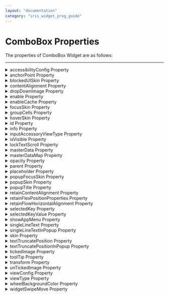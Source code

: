 ```yaml
---
layout: "documentation"
category: "iris_widget_prog_guide"
---
```

                                  

ComboBox Properties
===================

The properties of ComboBox Widget are as follows:

* * *


<details close markdown="block"><summary>accessibilityConfig Property</summary>

* * *

Enables you to control accessibility behavior and alternative text for the widget.

For more information on using accessibility features in your app, see the [Accessibility]({{ site.baseurl }}/docs/documentation/Iris/iris_user_guide/Content/Accessibility_Overview.html) appendix in the Volt MX IrisUser Guide.

### Syntax

{% highlight VoltMx %}
accessibilityConfig
{% endhighlight %}

### Type

Object

### Read/Write

Read + Write

### Remarks

*   The accessibilityConfig property is enabled for all the widgets which are supported under the Flex Layout.

> **_Note:_** From Volt MX Iris V9 SP2 GA version, you can provide i18n keys as values to all the attributes used inside the `accessibilityConfig` property. Values provided in the i18n keys take precedence over values provided in `a11yLabel`, `a11yValue`, and `a11yHint` fields.

The accessibilityConfig property is a JavaScript object which can contain the following key-value pairs.

  
| Key | Type | Description | ARIA Equivalent |
| --- | --- | --- | --- |
| a11yIndex | Integer with no floating or decimal number. | This is an optional parameter. Specifies the order in which the widgets are focused on a screen. | For all widgets, this parameter maps to the `aria-index`, `index`, or `taborder` properties. |
| a11yLabel | String | This is an optional parameter. Specifies alternate text to identify the widget. Generally the label should be the text that is displayed on the screen. | For all widgets, this parameter maps to the `aria-labelledby` property of ARIA in HTML. > **_Note:_** For the Image widget, this parameter maps to the **alt** attribute of ARIA in HTML. |
| a11yValue | String | This is an optional parameter. Specifies the descriptive text that explains the action associated with the widget. On the Android platform, the text specified for a11yValue is prefixed to the a11yHint. | This parameter is similar to the a11yLabel parameter. If the a11yValue is defined, the value of a11yValue is appended to the value of a11yLabel. These values are separated by a space. |
| a11yHint | String | This is an optional parameter. Specifies the descriptive text that explains the action associated with the widget. On the Android platform, the text specified for a11yValue is prefixed to the a11yHint. | For all widgets, this parameter maps to the `aria-describedby` property of ARIA in HTML. |
| a11yHidden | Boolean | This is an optional parameter. Specifies if the widget should be ignored by assistive technology. The default option is set to _false_. This option is supported on iOS 5.0 and above, Android 4.1 and above, and SPA | For all widgets, this parameter maps to the `aria-hidden` property of ARIA in HTML. |
| a11yARIA | Object | This is an optional parameter. For each widget, the key and value provided in this object are added as the attribute and value of the HTML tags respectively. Any values provided for attributes such as `aria-labelledby` and `aria-describedby` using this attribute, takes precedence over values given in `a11yLabel` and `a11yHint` fields. When a widget is provided with the following key value pair or attribute using the a11yARIA object, the tabIndex of the widget is automatically appended as zero.`{"role": "main"}``aria-label` | This parameter is only available on the Desktop Web platform. |

**Android limitations**

*   If the results of the concatenation of a11y fields result in an empty string, then `accessibilityConfig` is ignored and the text that is on widget is read out.
*   The soft keypad does not gain accessibility focus during the right/left swipe gesture when the keypad appears.

SPA/Desktop Web limitations

*   When `accessibilityConfig` property is configured for any widget, the `tabIndex` attribute is added automatically to the `accessibilityConfig` property.
*   The behavior of accessibility depends on the Web browser, Web browser version, Voice Over Assistant, and Voice Over Assistant version.
*   Currently SPA/Desktop web applications support only a few ARIA tags. To achieve more accessibility features, use the attribute a11yARIA. The corresponding tags will be added to the DOM as per these configurations.

**Example 1**

This example uses the button widget, but the principle remains the same for all widgets that have an accessibilityConfig property.

{% highlight voltMx %}//This is a generic property that is applicable for various widgets.
//Here, we have shown how to use the accessibilityConfig Property for button widget.
/* You need to make a corresponding use of the accessibilityConfig property for other applicable widgets. */

Form1.myButton.accessibilityConfig = {
    "a11yLabel": "Label",
    "a11yValue": "Value",
    "a11yHint": "Hint"    
};
{% endhighlight %}

**Example 2**

This example uses the button widget to implement internationalization in `accessibilityConfig` property, but the principle remains the same for all widgets.

{% highlight voltMx %}/*Sample code to implement internationalization in accessibilityConfig property in Native platform.*/

Form1.myButton.accessibilityConfig = {
    "a11yLabel": voltmx.i18n.getLocalizedString("key1")     
};  
/* Sample code to implement internationalization in accessibilityConfig property in Desktop Web platform. */

Form1.myButton.accessibilityConfig = {
    "a11yLabel": "voltmx.i18n.getLocalizedString(\"key3\")"
};
{% endhighlight %}

### Platform Availability

*   Available in the IDE
*   iOS, Android, SPA, and Desktop Web

* * *

</details>
<details close markdown="block"><summary>anchorPoint Property</summary>

* * *

Specifies the anchor point of the widget bounds rectangle using the widget's coordinate space.

### Syntax

{% highlight VoltMx %}
anchorPoint
{% endhighlight %}

### Type

JSObject

### Read/Write

Read + Write

### Remarks

The value for this property is a JavaScript dictionary object with the keys "x" and "y". The values for the "x" and "y" keys are floating-point numbers ranging from 0 to 1. All geometric manipulations to the widget occur about the specified point. For example, applying a rotation transform to a widget with the default anchor point causes the widget to rotate around its center.

The default value for this property is center ( {"x":0.5, "y":0.5} ), that represents the center of the widgets bounds rectangle. The behavior is undefined if the values are outside the range zero (0) to one (1).

### Example

{% highlight voltMx %}Form1.widget1.anchorPoint = {
    "x": 0.5,
    "y": 0.5
};
{% endhighlight %}

### Platform Availability

*   iOS, Android, Windows, and SPA

* * *

</details>
<details close markdown="block"><summary>blockedUISkin Property</summary>

* * *

Specifies the skin that must be used to block the interface until the action in progress (for example, a service call) is completed.

### Syntax

{% highlight VoltMx %}
blockedUISkin
{% endhighlight %}

### Type

String

### Read/Write

Read + Write

### Remarks

The default value for this property is none. That means no skin is applied. To specify a skin, select a skin from the list.

> **_Note:_** For the skin to be available in the list, you must add a skin for Blocked UI under Widget Skins.

### Example

{% highlight VoltMx %}//Sample code to set the blockedUISkin property for a ComboBox Widget.
frmCombobox.myCombobox.blockedUISkin="blockUiSkn";
{% endhighlight %}

### Platform Availability

*   Available in the IDE
*   SPA (iPhone/Android/BlackBerry/Windows NTH)

* * *

</details>
<details close markdown="block"><summary>contentAlignment Property</summary>

* * *

This property specifies the alignment of the text on the widget with respect to its boundaries.

### Syntax

contentAlignment

### Type

Number

### Read/Write

Read+Write

### Remarks

The default value for the property is _CONTENT\_ALIGN\_CENTER_.

The following are the available options:

*   constants.CONTENT\_ALIGN\_TOP\_LEFT
*   constants.CONTENT\_ALIGN\_TOP\_CENTER
*   constants.CONTENT\_ALIGN\_TOP\_RIGHT
*   constants.CONTENT\_ALIGN\_MIDDLE\_LEFT
*   constants.CONTENT\_ALIGN\_CENTER
*   constants.CONTENT\_ALIGN\_MIDDLE\_RIGHT
*   constants.CONTENT\_ALIGN\_BOTTOM\_LEFT
*   constants.CONTENT\_ALIGN\_BOTTOM\_CENTER
*   constants.CONTENT\_ALIGN\_BOTTOM\_RIGHT

**Limitations**

Desktop Web/ SPA platforms do not support _contentAlignment_ property in Camera widget, ComboBox widget and ListBox widget.

### Example

{% highlight VoltMx %} /* Sample code to set the contentAlignment property of the widgetID Button widget in frmHome Form. */
  
frmHome.widgetID.contentAlignment=constants.CONTENT_ALIGN_TOP_LEFT;  

{% endhighlight %}

### Platform Availability

*   Available in IDE
*   Available on all platforms

* * *

</details>
<details close markdown="block"><summary>dropDownImage Property</summary>

* * *

Specifies the image to be used for the drop-down box indicator. This is an inverted triangle by default. If you do not specify an image, the drop-down box displays the default image.

### Syntax

{% highlight VoltMx %}
dropDownImage
{% endhighlight %}

### Type

String/image object

### Read/Write

No

### Remarks

For iOS platform, the drop down image should be 20px \* 33px for non retina devices and for retina devices the image size should be 40px \* 66px.

### Example

Using a locally defined image:

{% highlight VoltMx %}
//Sample code to set the dropDownImage property for a ComboBox Widget.
frmCombobox.myCombobox.dropDownImage="ddimage.png";
{% endhighlight %}

Using an image object (voltmx.image):

{% highlight VoltMx %}
//Sample code to set the dropDownImage property for a ComboBox Widget using Image Object  
  
var imgObjRef = voltmx.image.createImage("local.png");
frmCombobox.myCombobox.dropDownImage=imgObjRef;
{% endhighlight %}

### Platform Availability

*   Available in the IDE
*   iOS
*   BlackBerry

* * *

</details>
<details close markdown="block"><summary>enable Property</summary>

* * *

The `enable` property is used to control the actionability of the widgets. In a scenario where you want to display a widget but not invoke any action on the widget, configure the `enable` property to false to achieve it.

This is a constructor level property and applicable for all widgets in Volt MX Iris.

### Syntax

{% highlight VoltMx %}
enable
{% endhighlight %}

### Type

Boolean

### Read/Write

Read + Write

### Remarks

The default value of this property is true.

When `enable` property is configured to true, the action associated with a widget can be invoked by the user in the application.

When `enable` property is configured to false, the action associated with a widget cannot be invoked by the user in the application.

### Example

{% highlight VoltMx %}//This is a generic property and is applicable for many widgets.  
 
/* The example provided is for the Button widget. Make the changes required in the example while using other widgets. */

frmButton.myBtn.enable= true;
{% endhighlight %}

### Platform Availability

*   Android, iOS, Windows, SPA, and Desktop web

 

* * *

</details>
<details close markdown="block"><summary>enableCache Property</summary>

* * *

The property enables you to improve the performance of Positional Dimension Animations.

### Syntax

{% highlight VoltMx %}
enableCache
{% endhighlight %}

### Type

Boolean

### Read/Write

Read + Write

### Remarks

The default value for this property is true.

> **_Note:_** When the property is used, application consumes more memory. The usage of the property enables tradeoff between performance and visual quality of the content. Use the property cautiously.

### Example

{% highlight VoltMx %}
Form1.widgetID.enableCache = true;
{% endhighlight %}

### Platform Availability

*   Available in the IDE.
*   Windows

* * *

</details>
<details close markdown="block"><summary>focusSkin Property</summary>

* * *

Specifies the look and feel of the ComboBox when in focus.

### Syntax

{% highlight VoltMx %}
focusSkin
{% endhighlight %}

### Type

String

### Read/Write

Read + Write

### Remarks

In Desktop Web platform, Chrome browser does not support if the properties defined in font tab are different for [skin](#skin) and focusSkin.

> **_Note:_** You must be aware of the following:  
1\. On J2ME non-touch devices, if you do not specify the focusSkin, it is not possible to identify the focus change between the widgets.  
2\. Mobile Web does not support this property, instead browser specific focus will be applied.  
3\. On Windows Platform, focusSkin is applied only to the selected item, but not to the entire widget when in focus.  

### Example

{% highlight VoltMx %}
//Sample code to set the focusSkin property for a ComboBox Widget.  
  
frmCombobox.myCombobox.focusSkin="comboFSkin";
{% endhighlight %}

### Platform Availability

*   Available in the IDE
*   Available on all platforms

* * *

</details>
<details close markdown="block"><summary>groupCells Property</summary>

* * *

Specifies if the group cells style must be applied.

### Syntax

{% highlight VoltMx %}
groupCells
{% endhighlight %}

### Type

Boolean

### Read/Write

No

### Remarks

The default value for this property is false. This property is applicable only when [viewType](#viewType) is set as COMBOBOX\_VIEW\_TYPE\_TABLEVIEW.

### Example

{% highlight VoltMx %}
//Sample code to enable the groupCells property for a ComboBox Widget.  
  
frmCombobox.myCombobox.groupCells=true;
{% endhighlight %}

### Platform Availability

*   Available in the IDE
*   iPad
*   iPhone

* * *

</details>
<details close markdown="block"><summary>hoverSkin Property</summary>

* * *

Specifies the look and feel of a widget when the cursor hovers on the widget.

### Syntax

{% highlight VoltMx %}
hoverSkin
{% endhighlight %}

### Type

String

### Read/Write

Read + Write

### Example

Setting the hoverSkin property on an existing widget

{% highlight VoltMx %}FormHover.widgetID.hoverSkin="theHoverSkin";
//the Hover Skin is a hover skin created under Skins tab
{% endhighlight %}

> **_Note:_** To apply hoverSkin for dynamically created widgets or cloned widgets, assign hoverSkin dynamically after adding the widget to the form hierarchy. This is applicable for the Desktop web platform.

{% highlight VoltMx %}
formid.widgetid.hoverSkin = "skinname";
{% endhighlight %}

### Platform Availability

*   Available in the IDE
*   Windows

* * *

</details>
<details close markdown="block"><summary>id Property</summary>

* * *

id is a unique identifier of button consisting of alpha numeric characters. Every ComboBox should have a unique id within an Form.

### Syntax

{% highlight VoltMx %}
id
{% endhighlight %}

### Type

String - \[Mandatory\]

### Read/Write

Read + Write

### Example

{% highlight VoltMx %}//Defining the properties for ComboBox with the id:"combobox1"
var comboBasic = {
    id: "combobox1",
    isVisible: true
};

var comboLayout = {
    containerWeight: 100
};

var comboPSP = {};

//Creating the ComboBox.
combo = new voltmx.ui.ComboBox(comboBasic, comboLayout, comboPSP);

//Reading the id of the ComboBox
alert("ComboBox ID is ::" + combo.id);
{% endhighlight %}

### Platform Availability

*   Available in the IDE
*   Available on all platforms

* * *

</details>
<details close markdown="block"><summary>info Property</summary>

* * *

A custom JSObject with the key value pairs that a developer can use to store the context with the widget. This will help in avoiding the globals to most part of the programming.

### Syntax

info

### Type

JSObject

### Read/Write

Read + Write

### Remarks

This is a **non-Constructor** property. You cannot set this property through widget constructor. But you can read and write data to it.

Info property can hold any JSObject. After assigning the JSObject to info property, the JSObject should not be modified. For example,

{% highlight VoltMx %}
var inf = {
    a: 'hello'
};
widget.info = inf;

//works
widget.info.a = 'hello world';

/*This will not update the widget info a property to Hello world. 
widget.info.a will have old value as hello.*/
{% endhighlight %}

### Example

{% highlight VoltMx %}//Sample code to set info property for a ComboBox widget

frmCombobox.myCombobox.info = {
    key: "comboboxitems"
};

//Reading the info of the CollectionView widget.
voltmx.print("Combobox widget info:" +frmCombobox.myCombobox.info);
{% endhighlight %}

### Platform Availability

*   Not available in the IDE
*   Available on all platforms

* * *

</details>
<details close markdown="block"><summary>inputAccessoryViewType Property</summary>

* * *

While building iPhone applications that support or provide text input, it is necessary to create some extra buttons (or other controls) beyond the ones provided by the default keyboard interface. Volt MX AppPlatform by default, adds the Previous, Next, and Done buttons to the applicable input controls. These buttons allow specific operations needed by your application, such as moving to the next or previous text field, making the keyboard disappear and so on. The area above the keyboard is known as Input Accessory View.

### Syntax

{% highlight VoltMx %}
inputAccessoryViewType
{% endhighlight %}

### Type

Number

### Read/Write

Yes

### Remarks

The default value for this property is COMBOBOX\_INPUTACCESSORYVIEW\_DEFAULT.

This property, allows you to specify the type of accessory view that will be shown for all the input controls for **Combobox** widget.

> **_Note:_** For iOS, a header with 'Prev' and Next' buttons is added to the keypad by default. You can turn off this header at three levels: application-level, form-level, and widget-level.

To know more about how to set inputAccessoryViewType property at application-level and form-level, you can refer the [inputAccessoryViewType](FlexForm_Properties.html#inputAcc) property under Flexform widget.

To turn on/off the header at widget-level, assign any of the following constants to the inputAccessoryViewType property. You must specify each constant with the ‘constants.xx’ prefix.

*   COMBOBOX\_INPUTACCESSORYVIEW\_NONE: Use this option if you do not want to specify the toolbar. This option should be used carefully, as setting this option for widgets like calendar leaves the user with no option to select and drop-down like a wheel calendar.
*   COMBOBOX\_INPUTACCESSORYVIEW\_DEFAULT:Specifies that the toolbar that is defined in the Application level settings. To set the Application level settings, right-click on the project and navigate to **Properties> Native App>iPhone/iPad.**
*   COMBOBOX\_INPUTACCESSORYVIEW\_NEXTPREV: Specifies the navigation options as Next, Previous, and Done for a form.

*   COMBOBOX\_INPUTACCESSORYVIEW\_CANCEL: Specifies that the input accessory view has a Cancel button. This constant does not trigger any events.

#### Example

{% highlight VoltMx %}//Sample code to set the inputAccessoryViewType property for a ComboBox Widget.  
  
frmCbox.myCbox.inputAccessoryViewType=constants.COMBOBOX_INPUTACCESSORYVIEWTYPE_DEFAULT;
{% endhighlight %}

### Platform Availability

*   Available in the IDE
*   iPhone
*   iPad

* * *

</details>
<details close markdown="block"><summary>isVisible Property</summary>

* * *

This property controls the visibility of a widget on the form.

### Syntax

{% highlight VoltMx %}
isVisible
{% endhighlight %}

### Type

Boolean

### Read/Write

Read + Write

### Remarks

The default value for this property is true.

You can set the visibility of a widget dynamically from code using the setVisibility method.

### Example

{% highlight VoltMx %}//Sample code to set the isVisible property for a ComboBox Widget.  

frmCombobox.myCombobox.isVisible=true;
{% endhighlight %}

### Platform Availability

*   Available in the IDE
*   Available on all platforms

* * *

</details>
<details close markdown="block"><summary>lockTextScroll Property</summary>

* * *

This property allows you to enable/disable the horizontal scrolling for the selected item in the ComboBox Widget.

### Syntax

{% highlight VoltMx %}
lockTextScroll
{% endhighlight %}

### Type

Boolean

### Read/Write

Read + Write

### Remarks

The default value for this property is false.

If set to _true,_ the scrolling for the selected item is disabled. If set to _false,_ the scrolling for the selected item is enabled.

### Example

{% highlight VoltMx %}//Sample code to enable the lockTextScroll property for a ComboBox Widget.  
  
frmCombobox.myCombobox.lockTextScroll=true;
{% endhighlight %}

### Platform Availability

*   Not available in the IDE
*   This property is available on Windows Phone 8/8/1 platforms

* * *

</details>
<details close markdown="block"><summary>masterData Property</summary>

* * *

Specifies the set of values that must be displayed for the user to make a selection from the available choices.

### Syntax

{% highlight VoltMx %}
masterData
{% endhighlight %}

### Type

Array

### Read/Write

Read + Write

### Remarks

The default value for this property is user defined. You must specify the key and the display value

To specify the set of values, click the Ellipsis (![](Resources/Images/ellipsis_button.png)) button against the property to open the MasterData for ComboBox window.

In the Master Data window, you can specify the _Key_, _Display Value_, _i18n Key_, and the _Accessibility Config_. You can use the _Selected_ column to specify the choice to be shown as selected when rendered. You can do this by selecting _true_ against the choice that you wish to show as selected.

If the key or the display value is _nil_, the value will not be listed as one of the available choices.

The following image illustrates the MasterData for ComboBox window:

![](Resources/Images/masterdata_for_combobox.png)

> **_Note:_** Select the _Use as test data in preview mode_ option if you want to see the data you enter in the Master Data when you use the quick preview feature of the IDE. (For more information on Quick Preview, see the _VoltMX Iris User Guide_.

> **_Note:_** The accessibilityConfigObject is optional and the object should contain the keys as defined in the accessibilityConfig property.

{% highlight VoltMx %}
//Format of the masterData property

[
	["key1","value1",accessibilityConfigObject],
	["key2","value2",accessibilityConfigObject],
	["keyn","valuen",accessibilityConfigObject]
]
{% endhighlight %}

### Example

{% highlight VoltMx %}//Sample code to set the masterData property for a ComboBox Widget.  
  
frmCombobox.myCombobox.masterData = [
 ["A", "Asia", accessibilityConfigObject],
 ["E", "Europe", accessibilityConfigObject],
 ["AU", "Australia", accessibilityConfigObject],
 ["NA", "North America", accessibilityConfigObject]
];
{% endhighlight %}

### Platform Availability

*   Available in the IDE
*   Available on all platforms

</details>
<details close markdown="block"><summary>masterDataMap Property</summary>

Specifies the set of values from which you can make a selection. You must set the values from the code.

### Syntax

{% highlight VoltMx %}
masterDataMap
{% endhighlight %}

### Type

Array

### Read/Write

Read + Write

### Remarks

This is a **non-Constructor** property. You cannot set this property through widget constructor. But you can read and write data to it.

This property is applicable only if the [masterData](#masterDa) is not set. You must use either the [masterData](#masterDa) or the _masterDataMap_ property to set data for the ComboBox.

You must specify a key, value, and the accessibilityConfig in a master data map.

{% highlight VoltMx %}//Format of the masterDataMap property
[
    [{
            "mykey": "item1",
            "myvalue": "Item One",
            "accessibilityConfig": acObject
        }, {
            "mykey": "item2",
            "myvalue": "Item Two",
            "accessibilityConfig": acObject
        }, ..., ["mykey": "itemn", "myvalue": "Item N", "accessibilityConfig": "acObject}
	],

	"
            mykey ",
	"
            myvalue "
]
{% endhighlight %}

> **_Note:_** The accessibilityConfig is the standard key expected in each items data array. It is optional and the object should contain the keys as defined in the accessibilityConfig property.

> **_Note:_** If the key or the value is _null/nil_, the value will not be listed as one of the available choices.

### Example

{% highlight VoltMx %}//Sample code to set the masterDataMap property for a ComboBox Widget.  
  
frmCombobox.myCombobox.masterDataMap = [
 [{
  "mykey": "key1",
  "myvalue": "value1",
  "accessibilityConfig": acObject
 }, {
  "mykey": "key2",
  "myvalue": "value2",
  "accessibilityConfig": acObject
 }, {
  "mykey": "key3",
  "myvalue": "value3",
  "accessibilityConfig": acObject
 }], "mykey", "myvalue"
];
{% endhighlight %}

### Availability

*   Not available in the IDE
*   Available on all platforms

* * *

</details>
<details close markdown="block"><summary>opacity Property</summary>

* * *

Specifies the opacity of the widget. The value of this property must be in the range 0.0 (transparent) to 1.0 (opaque). Any values outside this range are fixed to the nearest minimum or maximum value.

Specifies the opacity of the widget. Valid opacity values range from 0.0 (transparent), to 1.0 (opaque). Values set to less than zero will default to zero. Values more than 1.0 will default to 1. Interaction events set on a transparent widget will still be fired. To disable the events, also set the “isVisible” property to “false”.

### Syntax

{% highlight VoltMx %}
opacity
{% endhighlight %}

### Type

Number

### Read/Write

Read + Write

### Remarks

> **_Note:_** This property has more priority compared to the values coming from the configured skin.

### Example

{% highlight voltMx %}//Sample code to make the widget transparent by using the opacity property.
frmHome.widgetID.opacity = 0;

//Sample code to make the widget opaque by using the opacity property.
frmHome.widgetID.opacity = 1;
{% endhighlight %}

### Platform Availability

*   Not available in the IDE.
*   iOS, Android, Windows, SPA, and Desktop Web

* * *

</details>
<details close markdown="block"><summary>parent Property</summary>

* * *

Helps you access the parent of the widget. If the widget is not part of the widget hierarchy, the parent property returns null.

### Syntax

{% highlight VoltMx %}
parent
{% endhighlight %}

### Read/Write

Read only

### Remarks

> **_Note:_** The property works for all the widgets inside a FlexForm, FlexContainer or FlexScrollContainer.

### Example

{% highlight VoltMx %}function func() {

    voltmx.print("The parent of the widget" + JSON.stringify(Form1.widgetID.parent));

}
{% endhighlight %}

### Platform Availability

*   Not available in the IDE
*   iOS, Android, Windows, SPA, and Desktop Web

* * *

</details>
<details close markdown="block"><summary>placeholder Property</summary>

* * *

Specifies the temporary or substitute text (a hint provided as a word or phrase) that must be displayed on the ComboBox until the actual selection is made. If you do not specify the placeholder text, the first option in the list is shown as the selected value.

### Syntax

{% highlight VoltMx %}
placeholder
{% endhighlight %}

### Type

String

### Read/Write

Read + Write

### Remarks

On iPhone platform, placeholder is supported only when the viewType is set as COMBOBOX\_VIEW\_TYPE\_LISTVIEW.

### Example

If you specify a value for the placeholder property and set selectedkey=nil or selectedkeyvalue=nil, then the specified placeholder is displayed to the user when the Combo Box is rendered.

{% highlight VoltMx %}//Sample code to set the placeholder property for a ComboBox Widget.  

frmCombobox.myCombobox.placeholder= "Please select a value";
{% endhighlight %}

### Platform Availability

*   Available in the IDE
*   iPad
*   iPhone
*   BlackBerry
*   Windows Phone
*   J2ME

* * *

</details>
<details close markdown="block"><summary>popupFocusSkin Property</summary>

* * *

Specifies the skin that is applied to each item in the native popup (list of options available) that appears when you select the ComboBox.

### Syntax

{% highlight VoltMx %}
popupFocusSkin
{% endhighlight %}

### Type

String

### Read/Write

Read + Write

### Example

{% highlight VoltMx %}
//Sample code to set the popupFocusSkin property for a ComboBox Widget.  
  
frmCombobox.myCombobox.popupFocusSkin= "popFSkn";
{% endhighlight %}

### Platform Availability

*   Available in the IDE
*   This property is available on BlackBerry platform only

* * *

</details>
<details close markdown="block"><summary>popupSkin Property</summary>

* * *

Specifies the skin that is applied to each item in the native popup (list of options available) that appears when you select the ComboBox.

### Syntax

{% highlight VoltMx %}
popupSkin
{% endhighlight %}

### Type

String

### Read/Write

Read + Write

### Example

{% highlight VoltMx %}//Sample code to set the popupSkin property for a ComboBox Widget.  

frmCombobox.myCombobox.popupSkin= "popSkn";
{% endhighlight %}

### Platform Availability

*   Available in the IDE
*   This property is available on BlackBerry platform only.

* * *

</details>
<details close markdown="block"><summary>popupTitle Property</summary>

* * *

Specifies the title text to be displayed for the ComboBox.

### Syntax

{% highlight VoltMx %}
popupTitle
{% endhighlight %}

### Type

String

### Read/Write

Read + Write

### Remarks

The default value for this property is _Please Select_.

![](Resources/Images/Title_text_Listbox.png)

### Example

{% highlight VoltMx %}//Sample code to set the popupTitle property for a ComboBox Widget.  

frmCombobox.myCombobox.popupTitle="ComboPopUp";
{% endhighlight %}

### Platform Availability

*   Available in the IDE.
*   Android

* * *

</details>
<details close markdown="block"><summary>retainContentAlignment Property</summary>

* * *

This property is used to retain the content alignment property value, as it was defined.

> **_Note:_** Locale-level configurations take priority when invalid values are given to this property, or if it is not defined.

The mirroring widget layout properties should be defined as follows.

{% highlight VoltMx %}function getIsFlexPositionalShouldMirror(widgetRetainFlexPositionPropertiesValue) {
    return (isI18nLayoutConfigEnabled &&
    localeLayoutConfig[defaultLocale]
    ["mirrorFlexPositionalProperties"] == true &&
    !widgetRetainFlexPositionPropertiesValue);
}
{% endhighlight %}

The following table illustrates how widgets consider Local flag and Widget flag values.

  
| Properties | Local Flag Value | Widget Flag Value | Action |
| --- | --- | --- | --- |
| Mirror/retain FlexPositionProperties | true | true | Use the designed layout from widget for all locales. Widget layout overrides everything else. |
| Mirror/retain FlexPositionProperties | true | false | Use Mirror FlexPositionProperties since locale-level Mirror is true. |
| Mirror/retain FlexPositionProperties | true | not specified | Use Mirror FlexPositionProperties since locale-level Mirror is true. |
| Mirror/retain FlexPositionProperties | false | true | Use the designed layout from widget for all locales. Widget layout overrides everything else. |
| Mirror/retain FlexPositionProperties | false | false | Use the Design/Model-specific default layout. |
| Mirror/retain FlexPositionProperties | false | not specified | Use the Design/Model-specific default layout. |
| Mirror/retain FlexPositionProperties | not specified | true | Use the designed layout from widget for all locales. Widget layout overrides everything else. |
| Mirror/retain FlexPositionProperties | not specified | false | Use the Design/Model-specific default layout. |
| Mirror/retain FlexPositionProperties | not specified | not specified | Use the Design/Model-specific default layout. |

### Syntax

{% highlight VoltMx %}
retainContentAlignment
{% endhighlight %}

### Type

Boolean

### Read/Write

No (only during widget-construction time)

### Example

{% highlight VoltMx %}
//This is a generic property that is applicable for various widgets.
//Here, we have shown how to use the retainContentAlignment property for Button widget.
/* You need to make a corresponding use of the 
retainContentAlignment property for other applicable widgets. */
var btn = new voltmx.ui.Button({
    "focusSkin": "defBtnFocus",
    "height": "50dp",
    "id": "myButton",
    "isVisible": true,
    "left": "0dp",
    "skin": "defBtnNormal",
    "text": "text always from top left",
    "top": "0dp",
    "width": "260dp",
    "zIndex": 1
}, {
    "contentAlignment": constants.CONTENT_ALIGN_TOP_LEFT,
    "displayText": true,
    "padding": [0, 0, 0, 0],
    "paddingInPixel": false,
    "retainFlexPositionProperties": false,
    "retainContentAlignment": true
}, {});
{% endhighlight %}

### Platform Availability

*   Available in IDE
*   Windows, iOS, Android, and SPA

* * *

</details>
<details close markdown="block"><summary>retainFlexPositionProperties Property</summary>

* * *

This property is used to retain flex positional property values as they were defined. The flex positional properties are left, right, and padding.

> **_Note:_** Locale-level configurations take priority when invalid values are given to this property, or if it is not defined.

The mirroring widget layout properties should be defined as follows.

{% highlight VoltMx %}function getIsFlexPositionalShouldMirror(widgetRetainFlexPositionPropertiesValue) {
    return (isI18nLayoutConfigEnabled &&
    localeLayoutConfig[defaultLocale]
    ["mirrorFlexPositionalProperties"] == true &&
    !widgetRetainFlexPositionPropertiesValue);
}
{% endhighlight %}

The following table illustrates how widgets consider Local flag and Widget flag values.

  
| Properties | Local Flag Value | Widget Flag Value | Action |
| --- | --- | --- | --- |
| Mirror/retain FlexPositionProperties | true | true | Use the designed layout from widget for all locales. Widget layout overrides everything else. |
| Mirror/retain FlexPositionProperties | true | false | Use Mirror FlexPositionProperties since locale-level Mirror is true. |
| Mirror/retain FlexPositionProperties | true | not specified | Use Mirror FlexPositionProperties since locale-level Mirror is true. |
| Mirror/retain FlexPositionProperties | false | true | Use the designed layout from widget for all locales. Widget layout overrides everything else. |
| Mirror/retain FlexPositionProperties | false | false | Use the Design/Model-specific default layout. |
| Mirror/retain FlexPositionProperties | false | not specified | Use the Design/Model-specific default layout. |
| Mirror/retain FlexPositionProperties | not specified | true | Use the designed layout from widget for all locales. Widget layout overrides everything else. |
| Mirror/retain FlexPositionProperties | not specified | false | Use the Design/Model-specific default layout. |
| Mirror/retain FlexPositionProperties | not specified | not specified | Use the Design/Model-specific default layout. |

### Syntax

{% highlight VoltMx %}
retainFlexPositionProperties
{% endhighlight %}

### Type

Boolean

### Read/Write

No (only during widget-construction time)

### Example

{% highlight VoltMx %}//This is a generic property that is applicable for various widgets.
// Here, we have shown how to use the retainFlexPositionProperties property for Button widget.
/* You need to make a corresponding use of the 
retainFlexPositionProperties property for other applicable widgets. */
var btn = new voltmx.ui.Button({
    "focusSkin": "defBtnFocus",
    "height": "50dp",
    "id": "myButton",
    "isVisible": true,
    "left": "0dp",
    "skin": "defBtnNormal",
    "text": "always left",
    "top": "0dp",
    "width": "260dp",
    "zIndex": 1
}, {
    "contentAlignment": constants.CONTENT_ALIGN_CENTER,
    "displayText": true,
    "padding": [0, 0, 0, 0],
    "paddingInPixel": false,
    "retainFlexPositionProperties": true,
    "retainContentAlignment": false
}, {});
{% endhighlight %}

### Platform Availability

*   Available in IDE
*   Windows, iOS, Android, and SPA

* * *

</details>
<details close markdown="block"><summary>retainFlowHorizontalAlignment Property</summary>

* * *

This property is used to convert Flow Horizontal Left to Flow Horizontal Right.

> **_Note:_** Locale-level configurations take priority when invalid values are given to this property, or if it is not defined.

The mirroring widget layout properties should be defined as follows.

{% highlight VoltMx %}function getIsFlexPositionalShouldMirror(widgetRetainFlexPositionPropertiesValue) {
    return (isI18nLayoutConfigEnabled &&
    localeLayoutConfig[defaultLocale]
    ["mirrorFlexPositionalProperties"] == true &&
    !widgetRetainFlexPositionPropertiesValue);
}
{% endhighlight %}

The following table illustrates how widgets consider Local flag and Widget flag values.

  
| Properties | Local Flag Value | Widget Flag Value | Action |
| --- | --- | --- | --- |
| Mirror/retain FlexPositionProperties | true | true | Use the designed layout from widget for all locales. Widget layout overrides everything else. |
| Mirror/retain FlexPositionProperties | true | false | Use Mirror FlexPositionProperties since locale-level Mirror is true. |
| Mirror/retain FlexPositionProperties | true | not specified | Use Mirror FlexPositionProperties since locale-level Mirror is true. |
| Mirror/retain FlexPositionProperties | false | true | Use the designed layout from widget for all locales. Widget layout overrides everything else. |
| Mirror/retain FlexPositionProperties | false | false | Use the Design/Model-specific default layout. |
| Mirror/retain FlexPositionProperties | false | not specified | Use the Design/Model-specific default layout. |
| Mirror/retain FlexPositionProperties | not specified | true | Use the designed layout from widget for all locales. Widget layout overrides everything else. |
| Mirror/retain FlexPositionProperties | not specified | false | Use the Design/Model-specific default layout. |
| Mirror/retain FlexPositionProperties | not specified | not specified | Use the Design/Model-specific default layout. |

### Syntax

{% highlight VoltMx %}
retainFlowHorizontalAlignment
{% endhighlight %}

### Type

Boolean

### Read/Write

No (only during widget-construction time)

### Example

{% highlight VoltMx %}
//This is a generic property that is applicable for various widgets.
//Here, we have shown how to use the retainFlowHorizontalAlignment property for Button widget.
/* You need to make a corresponding use of the 
retainFlowHorizontalAlignment property for other applicable widgets. */
var btn = new voltmx.ui.Button({
 "focusSkin": "defBtnFocus",
 "height": "50dp",
 "id": "myButton",
 "isVisible": true,
 "left": "0dp",
 "skin": "defBtnNormal",
 "text": "always left",
 "top": "0dp",
 "width": "260dp",
 "zIndex": 1
}, {
 "contentAlignment": constants.CONTENT_ALIGN_CENTER,
 "displayText": true,
 "padding": [0, 0, 0, 0],
 "paddingInPixel": false,
 "retainFlexPositionProperties": true,
 "retainContentAlignment": false,
 "retainFlowHorizontalAlignment ": false
}, {});
{% endhighlight %}

### Platform Availability

*   Available in IDE
*   Windows, iOS, Android, and SPA

* * *

</details>
<details close markdown="block"><summary>selectedKey Property</summary>

* * *

Specifies the value to be shown as selected. If you do not select a value, the return value is _null/nil_.

### Syntax

{% highlight VoltMx %}
selectedKey
{% endhighlight %}

### Type

String

### Read/Write

Read + Write

### Remarks

On Android platform, if you do not select a value, the first item in the ComboBox is selected.

If you create a ComboBox with multiple values, you can choose to show a specific value as selected when the ComboBox is rendered.

### Example

{% highlight VoltMx %}//Sample code to set the selectedKey property for a ComboBox Widget with the key:key1.  
  
frmCombobox.myCombobox.selectedKey="key1";
//Sample code to read the selectedKey property of the ComboBox widget.
alert("ComboBox selectedKey is ::" + frmCombobox.myCombobox.selectedKey);  

{% endhighlight %}

### Availability

*   Not available in the IDE
*   Available on all platforms.

* * *

</details>
<details close markdown="block"><summary>selectedKeyValue Property</summary>

* * *

Returns the array of selected key-value pair. If you do not select a value, the return value is _null/nil_.

### Syntax

{% highlight VoltMx %}
selectedKeyValue
{% endhighlight %}

### Type

Array

### Read/Write

Read + Write

### Example

{% highlight VoltMx %}//Sample code to set the selectedKeyValue property for a ComboBox Widget.  

frmCombobox.myCombobox.selectedKeyValue = [
 ["key1", "value1"],
 ["key2", "value2"]
];
//Sample code to read the selectedKey property of the ComboBox widget.  
alert("ComboBox selectedKey is ::" + frmCombobox.myCombobox.selectedKeyValue);  

{% endhighlight %}

### Availability

Not available in the IDE.

*   Not available in the IDE
*   Available on all platforms.

* * *

</details>
<details close markdown="block"><summary>showAppMenu Property</summary>

* * *

This property provides you to show or hide the app menu when the dialog is open.

### Syntax

{% highlight VoltMx %}
showAppMenu
{% endhighlight %}

### Type

Boolean

### Read/Write

Read + Write

### Remarks

The default value for this property true.

When this property is set to true, the app menu is visible.

When this property is set to false, the app menu is hidden.

### Example

{% highlight VoltMx %}//Sample code to enable the showAppMenu property for a ComboBox Widget.  

frmCombobox.myCombobox.showAppMenu=true;

{% endhighlight %}

### Platform Availability

*   Not available in the IDE
*   This property is available on Windows 8.1 platform only.

* * *

</details>
<details close markdown="block"><summary>singleLineText Property</summary>

* * *

If the length of the text is more than the space available, the selected options text will be displayed truncated, in a single line with (...) ellipses. The position of the ellipses is controlled by textTruncatePosition property. The default ellipses position is at the end of the line if textTruncatePosition property is not set.

### Syntax

{% highlight VoltMx %}
singleLineText
{% endhighlight %}

### Type

Boolean

### Read/Write

Read + Write

### Remarks

The default value for this property is false.

### Example

{% highlight VoltMx %}//Sample code to enable the singleLineText property for a ComboBox Widget.  
  
frmCombobox.myCombobox.singleLineText=true;   

{% endhighlight %}

### Platform Availability

*   Not available in the IDE
*   This property is available on Android/Android Tablet platform

* * *

</details>
<details close markdown="block"><summary>singleLineTextInPopup Property</summary>

* * *

If the length of the text is more than the space available, the popup options text will be displayed truncated, in a single line with (...) ellipses. The position of the ellipses is controlled by textTruncatePositionInPopup property. The default ellipses position is at the end of the line if textTruncatePositionInPopup property is not set.

### Syntax

{% highlight VoltMx %}
singleLineTextInPopup
{% endhighlight %}

### Type

Boolean

Read/Write

Read + Write

### Remarks

The default value for this property false.

### Example

{% highlight voltMx %}//Sample code to enable the singleLineTextInPopup property for a ComboBox Widget.  
  
frmCombobox.myCombobox.singleLineTextInPopup=true;   

{% endhighlight %}

### Platform Availability

*   Not available in the IDE
*   This property is available on Android/Android Tablet platform

* * *

</details>
<details close markdown="block"><summary>skin Property</summary>

* * *

Specifies the look and feel of the ComboBox when not in focus.

### Syntax

{% highlight VoltMx %}
skin
{% endhighlight %}

### Type

String

### Read/Write

Read + Write

### Remarks

In Desktop Web platform, Chrome browser does not support if the properties defined in font tab are different for skin and [focusSkin](#focusSki).

In Android platform, you can apply skin only to the dropdown list that displays when ComboBox is clicked.

### Example

{% highlight voltMx %}//Sample code to set the skin property for a ComboBox Widget.  
  
frmCombobox.myCombobox.skin="comboSkin";   

{% endhighlight %}

### Platform Availability

*   Available in the IDE
*   Available on all platforms

* * *

</details>
<details close markdown="block"><summary>textTruncatePosition Property</summary>

* * *

When the property [singleLineText](#singleLi) is set to true, this property controls the position of the ellipses (...), in the selected option text.

### Syntax

{% highlight VoltMx %}
textTruncatePosition
{% endhighlight %}

### Type

Number

### Read/Write

Read + Write

### Remarks

The options are:

*   constants.TEXT\_TRUNCATE\_START
*   constants.TEXT\_TRUNCATE\_MIDDLE
*   constants.TEXT\_TRUNCATE\_END (Default)

### Example

{% highlight voltMx %}/*Sample code to set the textTruncatePosition property for a ComboBox Widget to TEXT_TRUNCATE_MIDDLE.*/  
  
frmCombobox.myCombobox.textTruncatePosition=constants.TEXT_TRUNCATE_MIDDLE;   

{% endhighlight %}

### Platform Availability

*   Not available in the IDE
*   This property is available on Android/Android Tablet platform

* * *

</details>
<details close markdown="block"><summary>textTruncatePositionInPopup Property</summary>

* * *

When the property [singleLineTextInPopup](#singleLi2) is set to true, this property controls the position of the ellipses (...), in the popup options text.

### Syntax

textTruncatePositionInPopup

### Type

Number

### Read/Write### 

Read + Write

### Remarks

The options are:

*   constants.TEXT\_TRUNCATE\_START
*   constants.TEXT\_TRUNCATE\_MIDDLE
*   constants.TEXT\_TRUNCATE\_END (Default)

### Example

{% highlight voltMx %}/*Sample code to set the textTruncatePositionInPopup property for a ComboBox Widget to TEXT_TRUNCATE_MIDDLE.*/  
  
frmCombobox.myCombobox.textTruncatePositionInPopup=constants.TEXT_TRUNCATE_MIDDLE;   

{% endhighlight %}

### Platform Availability

*   Not available in the IDE
*   This property is available on Android/Android Tablet platform.

* * *

</details>
<details close markdown="block"><summary>tickedImage Property</summary>

* * *

Specifies the image to be displayed when you make a selection.

### Syntax

{% highlight VoltMx %}
tickedImage
{% endhighlight %}

### Type

String

### Read/Write

No

### Remarks

If you specify a tickedImage, ensure that you also specify an [unTickedImage](#unTicked). If not specified, the behavior will be undefined.

### Example

{% highlight voltMx %}/*Sample code to set the tickedImage property for a ComboBox Widget with "tickedImg.png".*/  
  
frmCombobox.myCombobox.tickedImage="tickedImg.png";   

{% endhighlight %}

### Platform Availability

*   Available in the IDE
*   iPad
*   iPhone

* * *

</details>
<details close markdown="block"><summary>toolTip Property</summary>

* * *

Specifies the hint text when the cursor hovers over a widget, without clicking it. The text entered in the tooltip appears as a small box when the cursor hovers over a widget.

### Syntax

{% highlight VoltMx %}
toolTip
{% endhighlight %}

### Type

String

### Read/Write

Read + Write

### Example

{% highlight voltMx %}//Sample code to set the toolTip property for a ComboBox Widget.  
  
frmCombobox.myCombobox.toolTip="Sample text";   

{% endhighlight %}

### Platform Availability

*   Available in the IDE
*   This property is available on Windows Tablet

* * *

</details>
<details close markdown="block"><summary>transform Property</summary>

* * *

Contains an animation transformation that can be used to animate the widget.

### Syntax

{% highlight VoltMx %}
transform
{% endhighlight %}

### Type

JSObject

### Read/Write

Read + Write

### Remarks

This property is set to the identify transform by default. Any transformations applied to the widget occur relative to the widget's anchor point. The transformation contained in this property must be created using the [voltmx.ui.makeAffineTransform]({{ site.baseurl }}/docs/documentation/Iris/iris_api_dev_guide/content/voltmx.ui_functions.html#makeAffi) function.

### Example

This example uses the button widget, but the principle remains the same for all widgets that have a transform property.

{% highlight VoltMx %}//Animation sample
var newTransform = voltmx.ui.makeAffineTransform();
newTransform.translate3D(223, 12, 56);

//translates by 223 xAxis,12 in yAxis,56 in zAxis
widget.transform = newTransform;
{% endhighlight %}

### Platform Availability

* iOS, Android, Windows, and SPA

* * *

</details>
<details close markdown="block"><summary>unTickedImage Property</summary>

* * *

Specifies the image to be displayed when a selection is cleared.

### Syntax

{% highlight VoltMx %}
unTickedImage
{% endhighlight %}

### Type

String

### Read/Write

No

### Remarks

If you specify an unTickedImage, ensure that you also specify a [tickedImage](#Ticked). If not specified, the behavior will be undefined.

### Example

{% highlight voltMx %}//Sample code to set the unTickedImage property for a ComboBox Widget.  

frmCombobox.myCombobox.unTickedImage="unTickedImg.png";   

{% endhighlight %}

### Platform Availability

*   Available in the IDE
*   iPad
*   iPhone

* * *

</details>
<details close markdown="block"><summary>viewConfig Property</summary>

* * *

Specifies the view configuration for different viewtypes.

### Syntax

{% highlight VoltMx %}
viewConfig
{% endhighlight %}

### Type

JSObject

### Read/Write

Read + Write

### Remarks

You can set the configuration for toggle view.

**toggleViewConfig**: The property to configure the properties of COMBOBOX\_VIEW\_TYPE\_TOGGLEVIEW.

> **viewStyle**: Accepts the view style. This property is not supported in iOS7 and above versions. Following are the available options:

> *   COMBOBOX\_TOGGLE\_VIEW\_STYLE\_PLAIN
> *   COMBOBOX\_TOGGLE\_VIEW\_STYLE\_BORDERED
> *   COMBOBOX\_TOGGLE\_VIEW\_STYLE\_BAR
> 
> **equalSegments**: Specifies the boolean value which indicates if the segments must be equal.
> 
> **enableTint**: Specifies the boolean value to enable tintColor property. When this property is set to true, tintColor property is displayed.
> 
> **tintColor:** Specifies the tint color in RGB format. The default color is blue.

> **_Note:_** Below are the view configuration properties in Desktop Web when the viewType is set as COMBOBOX\_VIEW\_TYPE\_EDITVIEW.

**autoSuggest**: Enables the users to quickly find and select from a pre-populated list of values as they type, leveraging searching and filtering.

> Type: Boolean
> 
> Default:_false_

**editableAreaSkin**: This property is displayed only when the **autoSuggest** is set to **true**. This property specifies the skin to be applied to the editor area of the ComboBox.

> Type: String

### Example

{% highlight VoltMx %}
/* Sample code to set the viewConfig property for a ComboBox Widget when the viewType property is set as COMBOBOX_VIEW_TYPE_EDITVIEW. */  
 
frmCombobox.myCombobox.viewConfig = {
 autoSuggest: true,
 editableAreaSkin: "editareaskin"
};  

{% endhighlight %}

### Platform Availability

*   Available in the IDE
*   iPad
*   iPhone

* * *

</details>
<details close markdown="block"><summary>viewType Property</summary>

* * *

Specifies the view mode of the ComboBox.

### Syntax

{% highlight VoltMx %}
viewType
{% endhighlight %}

### Type

Number

### Read/Write

Read + Write

### Remarks

The default option for this property is COMBOBOX\_VIEW\_TYPE\_LISTVIEW.

In the Desktop Web platform, if the viewType is set as COMBOBOX\_VIEW\_TYPE\_EDITVIEW, then [autoSuggest](#autoSugg) property is displayed.

Following are the available options on different platforms:

*   COMBOBOX\_VIEW\_TYPE\_LISTVIEW (applicable on all platforms)
*   COMBOBOX\_VIEW\_TYPE\_EDITVIEW (applicable on Desktop Web only)
*   COMBOBOX\_VIEW\_TYPE\_TABLEVIEW (applicable on iPhone and iPad platforms)
*   COMBOBOX\_VIEW\_TYPE\_TOGGLEVIEW (applicable on iPhone and iPad platforms)
*   COMBOBOX\_VIEW\_TYPE\_ONSCREENWHEEL (applicable on iPhone and iPad platforms)
*   COMBOBOX\_VIEW\_TYPE\_SPINNER (applicable on Android/Android Tablet only)

For toggleView you can further select the View Style as plain, bordered, or bar.

The following images illustrate the modes:

_listView_

> **_Note:_** If you select the listView and do not specify a selection in the [masterData](#masterDa), the default behavior of the platform is to select the first entry on the list.

![Figure illustrating List View](Resources/Images/List_View_or_Drop_down_view.png)

_tableView_

![Figure Depicting Table View](Resources/Images/Table_View_-_Combo_Box.png)

_toggleView_

![Toggle View - Plain](Resources/Images/ToggleView-_Plain.png)

![Toggle View - Bordered](Resources/Images/ToggleView-_Bordered.png)

![Toggle View - Bar](Resources/Images/ToggleView-_Bar.png)

_onscreenwheel_

![on screen wheel](Resources/Images/On_Screen_Wheel_View.png)

The below image illustrate the nextprevtoolbar set to a Combo Box. The highlighted toolbar is achieved on setting the Mode as _onscreenwheel_ to the Combo Box and Input Accessory View Type as _nextprevtoolbar_ to the Form.

![](Resources/Images/nextprevtoolbarwheelmode.png)

### Example

{% highlight VoltMx %}//Sample code to set the viewType property for a ComboBox Widget as Editview.  
  
frmCombobox.myCombobox.viewType=constants.COMBOBOX_VIEW_TYPE_EDITVIEW;   

{% endhighlight %}

### Platform Availability

*   Available in the IDE
*   iPad
*   iPhone
*   Android/Android Tablet ( only Spinner view is available for the platform)
*   Windows Tablet

* * *

</details>
<details close markdown="block"><summary>wheelBackgroundColor Property</summary>

* * *

Specifies the background color for the wheel that is displayed when you click the ComboBox. This property is applicable only when you set the viewType as COMBOBOX\_VIEW\_TYPE\_ONSCREENWHEEL.

### Syntax

{% highlight VoltMx %}
wheelBackgroundColor
{% endhighlight %}

### Type

JSObject

### Read/Write

Read + Write

### Example

{% highlight VoltMx %}//Sample code to set the wheelBackgroundColor property for a ComboBox Widget.  
  
frmCombobox.myCombobox.wheelBackgroundColor="0000ff00";   

{% endhighlight %}

### Platform Availability

*   Not available in the IDE
*   iPad
*   iPhone

</details>
<details close markdown="block"><summary>widgetSwipeMove Property</summary>

* * *

This property is used to enable and configure left or right swipe actions for a widget. The widgetSwipeMove Property can be used for all widgets . The most common use case is for implementing swipe action for individual rows in Segment.

### Syntax

{% highlight VoltMx %}
widgetSwipeMove
{% endhighlight %}

### Type

String

### Read/Write

Read + Write

### Input Parameters

<table style="width: 100%;margin-left: 0;margin-right: auto;mc-table-style: url('Resources/TableStyles/2015DefinitiveBasicTable.css');" class="TableStyle-2015DefinitiveBasicTable" cellspacing="0"><colgroup><col class="TableStyle-2015DefinitiveBasicTable-Column-Column1" style="width: 80px;"> <col class="TableStyle-2015DefinitiveBasicTable-Column-Column1" style="width: 80px;"> <col class="TableStyle-2015DefinitiveBasicTable-Column-Column1" style="width: 184px;"> <col class="TableStyle-2015DefinitiveBasicTable-Column-Column1" style="width: 300px;"></colgroup><tbody><tr class="TableStyle-2015DefinitiveBasicTable-Body-Body1"><td class="TableStyle-2015DefinitiveBasicTable-BodyE-Column1-Body1" style="text-align: center;">Parameter Name</td><td class="TableStyle-2015DefinitiveBasicTable-BodyE-Column1-Body1">Type</td><td class="TableStyle-2015DefinitiveBasicTable-BodyE-Column1-Body1" style="text-align: center;">Default Value</td><td class="TableStyle-2015DefinitiveBasicTable-BodyD-Column1-Body1" style="text-align: center;">Description</td></tr><tr class="TableStyle-2015DefinitiveBasicTable-Body-Body1"><td class="TableStyle-2015DefinitiveBasicTable-BodyE-Column1-Body1">translate</td><td class="TableStyle-2015DefinitiveBasicTable-BodyE-Column1-Body1">Boolean</td><td class="TableStyle-2015DefinitiveBasicTable-BodyE-Column1-Body1">true</td><td class="TableStyle-2015DefinitiveBasicTable-BodyD-Column1-Body1">This is an optional parameter. When the value of this parameter is set as true, the widget moves along with the swipe in the same direction.</td></tr><tr class="TableStyle-2015DefinitiveBasicTable-Body-Body1"><td class="TableStyle-2015DefinitiveBasicTable-BodyE-Column1-Body1">Xboundaries</td><td class="TableStyle-2015DefinitiveBasicTable-BodyE-Column1-Body1">Array</td><td class="TableStyle-2015DefinitiveBasicTable-BodyE-Column1-Body1">Size of the current widget</td><td class="TableStyle-2015DefinitiveBasicTable-BodyD-Column1-Body1">This is an optional parameter and it defines the boundaries of the swipe in the X-axis.</td></tr><tr class="TableStyle-2015DefinitiveBasicTable-Body-Body1"><td class="TableStyle-2015DefinitiveBasicTable-BodyE-Column1-Body1">swipeLeft/swipeRight</td><td class="TableStyle-2015DefinitiveBasicTable-BodyE-Column1-Body1">JS Object</td><td class="TableStyle-2015DefinitiveBasicTable-BodyE-Column1-Body1">&nbsp;</td><td class="TableStyle-2015DefinitiveBasicTable-BodyD-Column1-Body1">This is an optional parameter and it is used to define the configuration of the widget while swiping to the left/ right. Each <i>swipeLeft</i> or <i>swipeRight</i>parameter is an array of configuration attributes containing <i>translateRange</i> , <i>callback</i> , <i>translatePos</i> , and <i>translate</i>. This JS&nbsp;Object defines the behavior of the widget during the swipe action.</td></tr><tr class="TableStyle-2015DefinitiveBasicTable-Body-Body1"><td class="TableStyle-2015DefinitiveBasicTable-BodyE-Column1-Body1">translateRange</td><td class="TableStyle-2015DefinitiveBasicTable-BodyE-Column1-Body1">Array</td><td class="TableStyle-2015DefinitiveBasicTable-BodyE-Column1-Body1">Size of the current widget</td><td class="TableStyle-2015DefinitiveBasicTable-BodyD-Column1-Body1">This is an optional parameter and it defines the sub-boundaries for the action when the swipe action ends.</td></tr><tr class="TableStyle-2015DefinitiveBasicTable-Body-Body1"><td class="TableStyle-2015DefinitiveBasicTable-BodyE-Column1-Body1">translatePos</td><td class="TableStyle-2015DefinitiveBasicTable-BodyE-Column1-Body1">Array</td><td class="TableStyle-2015DefinitiveBasicTable-BodyE-Column1-Body1">Previous position of the widget</td><td class="TableStyle-2015DefinitiveBasicTable-BodyD-Column1-Body1">This is an optional parameter and it determines the final translation position to be applied to the widget when the widget swipe reaches the <i>translateRange</i> value.</td></tr><tr class="TableStyle-2015DefinitiveBasicTable-Body-Body1"><td class="TableStyle-2015DefinitiveBasicTable-BodyB-Column1-Body1">callback</td><td class="TableStyle-2015DefinitiveBasicTable-BodyB-Column1-Body1">JS Object</td><td class="TableStyle-2015DefinitiveBasicTable-BodyB-Column1-Body1">null</td><td class="TableStyle-2015DefinitiveBasicTable-BodyA-Column1-Body1">This is an optional parameter and it defines the callback which needs to be triggered when the finger swipe reaches the sub boundary defined in <i>translateRange</i>. The attributes inside this parameter are described in the following table.</td></tr></tbody></table>

The following table consists of the parameters of the _callback_ parameter:

<table style="width: 100%;margin-left: 0;margin-right: auto;mc-table-style: url('Resources/TableStyles/2015DefinitiveBasicTable.css');" class="TableStyle-2015DefinitiveBasicTable" cellspacing="0"><colgroup><col class="TableStyle-2015DefinitiveBasicTable-Column-Column1" style="width: 111px;"> <col class="TableStyle-2015DefinitiveBasicTable-Column-Column1" style="width: 93px;"> <col class="TableStyle-2015DefinitiveBasicTable-Column-Column1"></colgroup><tbody><tr class="TableStyle-2015DefinitiveBasicTable-Body-Body1"><td class="TableStyle-2015DefinitiveBasicTable-BodyE-Column1-Body1" style="text-align: center;">Parameter Name</td><td class="TableStyle-2015DefinitiveBasicTable-BodyE-Column1-Body1">Type</td><td class="TableStyle-2015DefinitiveBasicTable-BodyD-Column1-Body1" style="text-align: center;">Description</td></tr><tr class="TableStyle-2015DefinitiveBasicTable-Body-Body1"><td class="TableStyle-2015DefinitiveBasicTable-BodyE-Column1-Body1">widgetHandle</td><td class="TableStyle-2015DefinitiveBasicTable-BodyE-Column1-Body1">&nbsp;</td><td class="TableStyle-2015DefinitiveBasicTable-BodyD-Column1-Body1">This parameter consists of the widget handle or ID of the widget on which the swipe action has been performed.</td></tr><tr class="TableStyle-2015DefinitiveBasicTable-Body-Body1"><td class="TableStyle-2015DefinitiveBasicTable-BodyE-Column1-Body1">context</td><td class="TableStyle-2015DefinitiveBasicTable-BodyE-Column1-Body1">JS Object</td><td class="TableStyle-2015DefinitiveBasicTable-BodyD-Column1-Body1">This is applicable only for widgets inside the Segment with row templates. Each context parameter consists of <i>rowIndex</i>, <i>sectionIndex</i> and <i>widgetref</i></td></tr><tr class="TableStyle-2015DefinitiveBasicTable-Body-Body1"><td class="TableStyle-2015DefinitiveBasicTable-BodyE-Column1-Body1">rowIndex</td><td class="TableStyle-2015DefinitiveBasicTable-BodyE-Column1-Body1">Number</td><td class="TableStyle-2015DefinitiveBasicTable-BodyD-Column1-Body1">This parameter stores the row index of the Segment containing the swiped widget.</td></tr><tr class="TableStyle-2015DefinitiveBasicTable-Body-Body1"><td class="TableStyle-2015DefinitiveBasicTable-BodyE-Column1-Body1">sectionIndex</td><td class="TableStyle-2015DefinitiveBasicTable-BodyE-Column1-Body1">Number</td><td class="TableStyle-2015DefinitiveBasicTable-BodyD-Column1-Body1">This parameter stores the section index of the Segment containing the swiped widget.</td></tr><tr class="TableStyle-2015DefinitiveBasicTable-Body-Body1"><td class="TableStyle-2015DefinitiveBasicTable-BodyB-Column1-Body1">widgetref</td><td class="TableStyle-2015DefinitiveBasicTable-BodyB-Column1-Body1">widgetHandle</td><td class="TableStyle-2015DefinitiveBasicTable-BodyA-Column1-Body1">This parameter stores the handle of the Segment containing the swiped widget.</td></tr></tbody></table>

### Remarks

*   For a Segment, the **widgetSwipeMove** Property is configured while setting the data of the Segment.

> **_Note:_** It is not recommended to assign the widgetSwipeMove property on a top Flex container of the segment template widget.

### Limitations

*   When a translation animation is applied to the same widget that has **widgetSwipeMove** already configured, the action which has been performed last takes precedence. For example, if you have set a translation animation on a FlexContainer and then set the _widgetSwipeMove_ property, the actions set in _widgetSwipeMove_ take precedence over the translation animation.

*   The state of the swipe transition of the widget is not retained.

*   In a Segment, the _widgetSwipeMove_ Property must be configured for the rows so that they reset to the previous position.

*   If the widgetSwipeMove property is configured on a top level Flex container of a segment template, the onRowClick event will not be triggered. - Applicable on iOS, Android, and SPA.

*   Android limitation: On Android devices, when the user lifts their finger, the transition occurs immediately.

### Example

Following is a code snippet for a mail app. Here we have used a Segment for listing the mail and the _widgetSwipeMove_ Property has been configured for the _SwipeFlex_ FlexContainer.

{% highlight VoltMx %}//This is a generic property that is applicable for various widgets.  
//Here, we have shown how to use the widetSwipeMove property for Button widget.
/*You need to make a corresponding use of the 
widgetSwipeMove property for other applicable widgets.*/  
//Example of a swipe move configuration.  
var swipeMoveConfig = {
 "translate": true,
 "Xboundaries": ["-60%", "60%"],
 "swipeLeft": [{
  "translateRange": ["-60%", "0%"],
  "callback": null,
  "translatePos": "-60%",
  "translate": true
 }, {
  "translateRange": ["0%", "60%"],
  "callback": null,
  "translatePos": "0%",
  "translate": true
 }],
 "swipeRight": [{
  "translateRange": ["-60%", "0%"],
  "callback": null,
  "translatePos": "0%",
  "translate": true
 }, {
  "translateRange": ["0%", "60%"],
  "callback": this.onCallback1,
  "translatePos": "60%",
  "translate": true
 }]
};  
  
this.view.myButton.widgetSwipeMove=swipeMoveConfig;  

{% endhighlight %}

### Platform Availability

*   Android, iOS, and SPA

* * *

* * *

</details>